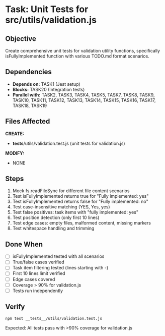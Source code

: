 # Task: Unit Tests for src/utils/validation.js

## Objective
Create comprehensive unit tests for validation utility functions, specifically isFullyImplemented function with various TODO.md format scenarios.

## Dependencies
- **Depends on:** TASK1 (Jest setup)
- **Blocks:** TASK20 (Integration tests)
- **Parallel with:** TASK2, TASK3, TASK4, TASK5, TASK7, TASK8, TASK9, TASK10, TASK11, TASK12, TASK13, TASK14, TASK15, TASK16, TASK17, TASK18, TASK19

## Files Affected
**CREATE:**
- __tests__/utils/validation.test.js (unit tests for validation.js)

**MODIFY:**
- NONE

## Steps
1. Mock fs.readFileSync for different file content scenarios
2. Test isFullyImplemented returns true for "Fully implemented: yes"
3. Test isFullyImplemented returns false for "Fully implemented: no"
4. Test case-insensitive matching (YES, Yes, yes)
5. Test false positives: task items with "fully implemented: yes"
6. Test position detection (only first 10 lines)
7. Test edge cases: empty files, malformed content, missing markers
8. Test whitespace handling and trimming

## Done When
- [ ] isFullyImplemented tested with all scenarios
- [ ] True/false cases verified
- [ ] Task item filtering tested (lines starting with -)
- [ ] First 10 lines limit verified
- [ ] Edge cases covered
- [ ] Coverage > 90% for validation.js
- [ ] Tests run independently

## Verify
```bash
npm test __tests__/utils/validation.test.js
```
Expected: All tests pass with >90% coverage for validation.js
